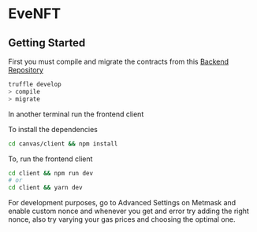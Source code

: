 # EveNFT

## Getting Started

First you must compile and migrate the contracts from this [Backend Repository](https://github.com/Dragonsa15/EveNFT-BackendSolidity/tree/staging)

```bash
truffle develop
> compile
> migrate
```

In another terminal run the frontend client

To install the dependencies

```bash
cd canvas/client && npm install
```

To, run the frontend client

```bash
cd client && npm run dev
# or
cd client && yarn dev
```

For development purposes, go to Advanced Settings on Metmask and enable custom nonce and whenever you get and error try adding the right nonce, also try varying your gas prices and choosing the optimal one.
